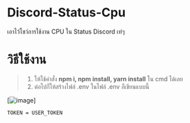 # Discord-Status-Cpu
เอาไว้โชว์การใช้งาน CPU ใน Status Discord เท่ๆ

# วิธีใช้งาน
> 1. ให้ใช้คำสั่ง **npm i, npm install, yarn install** ใน cmd ได้เลย
> 2. ต่อไปก็ให้สร้างไฟล์ .env ในไฟล์ .env ก็เขียนแบบนี้

[![image](https://cdn.discordapp.com/attachments/1156240425347207314/1157585529341214790/image.png?ex=65192509&is=6517d389&hm=9861870fe3ed07575bf1bd5f3699c58f2ce02b64973af1b82c169303e44093b2&)]

```dotenv
TOKEN = USER_TOKEN
```
